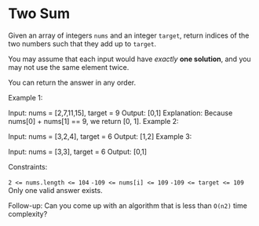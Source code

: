 # Two Sum

Given an array of integers `nums` and an integer `target`, return indices of the two numbers such that they add up to `target`.

You may assume that each input would have _exactly_ **one solution**, and you may not use the same element twice.

You can return the answer in any order.

 

Example 1:

Input: nums = [2,7,11,15], target = 9
Output: [0,1]
Explanation: Because nums[0] + nums[1] == 9, we return [0, 1].
Example 2:

Input: nums = [3,2,4], target = 6
Output: [1,2]
Example 3:

Input: nums = [3,3], target = 6
Output: [0,1]
 

Constraints:

`2 <= nums.length <= 104`
`-109 <= nums[i] <= 109`
`-109 <= target <= 109`
Only one valid answer exists.
 

Follow-up: Can you come up with an algorithm that is less than `O(n2)` time complexity?